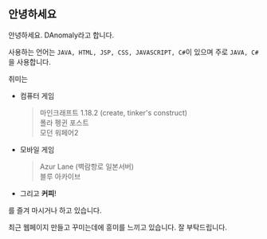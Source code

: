 ## 안녕하세요
안녕하세요. DAnomaly라고 합니다.

사용하는 언어는 ``JAVA, HTML, JSP, CSS, JAVASCRIPT, C#``이 있으며
주로 ``JAVA, C#``을 사용합니다.

취미는

- 컴퓨터 게임
	> 마인크래프트 1.18.2 (create, tinker's construct)  
	> 폴라 펭귄 포스트  
	> 모던 워페어2
- 모바일 게임
	> Azur Lane (벽람항로 일본서버)  
	> 블루 아카이브	
- 그리고 **커피**!
 
를 즐겨 마시거나 하고 있습니다.

최근 웹페이지 만들고 꾸미는데에 흥미를 느끼고 있습니다.
잘 부탁드립니다.
